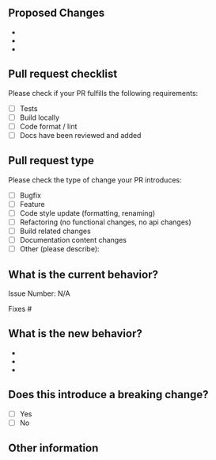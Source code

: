 ## Proposed Changes

  -
  -
  -

## Pull request checklist

Please check if your PR fulfills the following requirements:

- [ ] Tests
- [ ] Build locally
- [ ] Code format / lint
- [ ] Docs have been reviewed and added

## Pull request type

Please check the type of change your PR introduces:
- [ ] Bugfix
- [ ] Feature
- [ ] Code style update (formatting, renaming)
- [ ] Refactoring (no functional changes, no api changes)
- [ ] Build related changes
- [ ] Documentation content changes
- [ ] Other (please describe): 

## What is the current behavior?
<!-- Please describe the current behavior that you are modifying -->
Issue Number: N/A

<!-- Link to a relevant issues and close issues that it fixes. -->
Fixes #

## What is the new behavior?
<!-- Please describe the behavior or changes that are being added by this PR. -->

-
-
-

## Does this introduce a breaking change?

- [ ] Yes
- [ ] No

<!-- If this introduces a breaking change, please describe the impact and migration path for existing applications below. -->


## Other information

<!-- Any other information that is important to this PR such as screenshots of how the component looks before and after the change. -->
